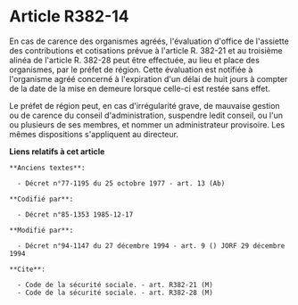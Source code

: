 # Article R382-14

En cas de carence des organismes agréés, l'évaluation d'office de l'assiette des contributions et cotisations prévue à
l'article R. 382-21 et au troisième alinéa de l'article R. 382-28 peut être effectuée, au lieu et place des organismes, par
le préfet de région. Cette évaluation est notifiée à l'organisme agréé concerné à l'expiration d'un délai de huit jours à
compter de la date de la mise en demeure lorsque celle-ci est restée sans effet.

Le préfet de région peut, en cas d'irrégularité grave, de mauvaise gestion ou de carence du conseil d'administration,
suspendre ledit conseil, ou l'un ou plusieurs de ses membres, et nommer un administrateur provisoire. Les mêmes dispositions
s'appliquent au directeur.

**Liens relatifs à cet article**

	**Anciens textes**:

	  - Décret n°77-1195 du 25 octobre 1977 - art. 13 (Ab)

	**Codifié par**:

	  - Décret n°85-1353 1985-12-17

	**Modifié par**:

	  - Décret n°94-1147 du 27 décembre 1994 - art. 9 () JORF 29 décembre 1994

	**Cite**:

	  - Code de la sécurité sociale. - art. R382-21 (M)
	  - Code de la sécurité sociale. - art. R382-28 (M)
